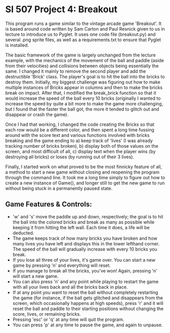 # SI 507 Project 4: Breakout

This program runs a game similar to the vintage arcade game 'Breakout'. It is based around code written by Sam Carton and Paul Resnick given to us in lecture to introduce us to Pyglet. It uses one code file (breakout.py) and several .png sprite files,  as well as a requirements.txt to ensure that Pyglet is installed.

The basic framework of the game is largely unchanged from the lecture example, with the mechanics of the movement of the ball and paddle (aside from their velocities) and collisions between objects being essentially the same. I changed it mainly to remove the second player and add the destructible 'Brick' class. The player's goal is to hit the ball into the bricks to destroy them. Initially, my biggest challenge was figuring out how to make multiple instances of Bricks appear in columns and then to make the bricks break on impact. After that, I modified the break_brick function so that it would increase the speed of the ball every 10 bricks (originally I wanted to increase the speed by quite a bit more to make the game more challenging, but I found that the faster the ball got, the more it tended to glitch out and disappear or crash the game).

Once I had that working, I changed the code creating the Bricks so that each row would be a different color, and then spent a long time fussing around with the score text and various functions involved with bricks breaking and the game ending to a) keep track of 'lives' (I was already tracking number of bricks broken), b) display both of those values on the screen, and most difficult of all, c) display text when the player wins (by destroying all bricks) or loses (by running out of their 3 lives).

Finally, I started work on what proved to be the most finnicky feature of all, a method to start a new game without closing and reopening the program through the command line. It took me a long time simply to figure out how to create a new instance of Game(), and longer still to get the new game to run without being stuck in a permanently paused state.

## Game Features & Controls:

* 'w' and 's' move the paddle up and down, respectively; the goal is to hit the ball into the colored bricks and break as many as possible while keeping it from hitting the left wall. Each time it does, a life will be deducted.
* The game keeps track of how many bricks you have broken and how many lives you have left and displays this in the lower lefthand corner. The speed of the ball will gradually increase with every 10 bricks you break.
* If you lose all three of your lives, it's game over. You can start a new game by pressing 'n' and everything will reset.
* If you manage to break all the bricks, you've won! Again, pressing 'n' will start a new game.
* You can also press 'n' and any point while playing to restart the game with all your lives back and all the bricks back in place.
* If at any point you want to reset the ball without completely restarting the game (for instance, if the ball gets glitched and disappears from the screen, which occasionally happens at high speeds), press 'r' and it will reset the ball and paddle to their starting positions without changing the score, lives, or remaining bricks.
* Pressing 'esc' or 'q' at any time will quit the program.
* You can press 'p' at any time to pause the game, and again to unpause.
